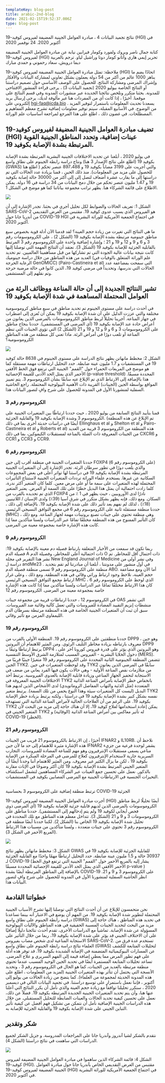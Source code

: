 ```yaml
---
templateKey: blog-post
title: arabic-2nd-blog
date: 2021-02-15T19:52:37.006Z
type: blog-post
---
```

نتائج تجميد البيانات 4 ، مبادرة العوامل الجينية المضيفة لفيروس كوفيد-19 (HGI) في أكتوبر 2020.
24 نوفمبر 2020

كتابة جمال ناصر وبروك ولفورد وكومار فيرابين نيابة عن مبادرة العوامل الجينية المضيفة لفيروس كوفيد-19 (HGI)
تحرير إيمي هاري وأتانو كومار دوتا وراشيل لياو.
 ترجم بالعربية ديما درويش، سعاد رحموني و حمدي مبارك

ملاحظة: تمثل مبادرة العوامل الجينية المضيفة لفيروس كوفيد-19  (HGI) اتحادًا يضم ما يناهز 1000 عالم من أكثر من 54 دولة يعملون بشكل تعاوني لمشاركة البيانات والأفكار وإشراك المرضى ومشاركة النتائج. للحصول على الوصف الأساسي حول تصميم دراستنا أو النتائج الخاصة بيوليو 2020 (تجميد البيانات 3) ، يرجى قراءة المنشور الافتتاحي للمدونة. بحثنا متكرر ونلخص نتائجنا الجديدة عبر منشورات المدونة وفي قسم النتائج على موقعنا. أخيرًا ، إذا كانت أي من المفردات هنا غير مألوفة لديك، يرجى إرسال بريد إلكتروني  على hgi-faq@icda.bio . يسعدنا تحديث المعلومات باستمرار لتوفير المزيد من الوضوح. في الأسابيع المقبلة، سيتم توفير معلومات إضافية تشرح معظم المفاهيم و المصطلحات. في غضون ذلك ، اطلع على هذا المرجع لمراجعة أساسيات علم الوراثة.

## تضيف مبادرة العوامل الجينية المضيفة لفيروس كوفيد-19  (HGI) عينات إضافية، وتحدد المناطق الجينية القوية المرتبطة بشدة الإصابة بكوفيد 19.

في يوليو 2020 ، أبلغنا عن تحديد الاختلافات الجينية البشرية المرتبطة بشدة الإصابة بكوفيد 19 (اطلع على نتائج الإصدار 3 هنا) ونتاج دراسة رابطة الجينوم على نطاق واسع (GWAS) والتي أجريت على 3199 مصاباً بكوفيد 19 و 897،488 عنصر تحكم ( اطلع هنا للحصول على مزيد من المعلومات). منذ ذلك الحين ، قمنا بزيادة عدد الحالات التي تم دراستها إلى ما يقارب عشرة أضعاف لتصل إلى إلى أكثر من 30000 حالة إصابة بكوفيد 19 و 1.47 مليون عنصر تحكم من خلال دمج البيانات من 34 دراسة في 16 دولة. يمكن الاطلاع على قائمة الشركاء هنا. يظهر تراتب مجموعة بياناتنا كما هو موضح في الشكل 1.

![](/img/screen-shot-2021-02-15-at-3.01.06-pm.png)

الشكل 1: تعريف الحالات والضوابط لكل تحليل أجري في بحثنا. تجدر الإشارة إلى أن SARS-CoV-2 هو الفيروس الذي يسبب عدوى كوفيد 19. مقتبس من العرض التقديمي من أندريا جانا حول COVID-19 HGI في اجتماع الجمعية الأمريكية للوراثة البشرية في أكتوبر 2020.

ما هي النتائج التي تغيرت من زيادة حجم العينة؟ لقد قدمنا ​​الآن أدلة قوية بخصوص سبع مناطق جينومية مرتبطة بشدة الإصابة بكوفيد 19 (الشكل 2) ، على الكروموسومات رقم  3 و 6 و 9 و 12 و 19 و 21 ؛ وإشارة إضافية واحدة على الكروموسوم رقم 3 المرتبط بالقابلية الجزئية للإصابة بكوفيد 19 (الشكل 3). نعتقد أن النتائج المهمة التي توصلنا إليها كانت نتيجة بيانات عالية الجودة التي تم تشاركها من قبل مساهمينا العالميين. تم تحديد العديد من هذه المناطق من خلال دراسة جينوميك (علم الوراثة المتعلق بالوفيات في الرعاية الحرجة  GenOMICC) (Pairo-Castineira et al) التي سمحت بمضاعفة عدد الحالات التي ندرسها، وتحديداً في مرضى كوفيد 19، الذين كانوا في حالة مرضية حرجة وتم نقلهم إلى المستشفى.

## تشير النتائج الجديدة إلى أن حالة المناعة ووظائف الرئة من العوامل المحتملة المساهمة في شدة الإصابة بكوفيد 19

في أحدث دراسة على مستوى الجينوم تم تحديد مناطق في سبع مناطق كروموسومية مختلفة والتي عززت الدليل على أن شدة الإصابة بكوفيد 19 يمكن أن تُعزى إلى اضطراب في جهاز المناعة. أجرينا تحليلاً لربط مناطق الكروموسومات بالمرضى الذين يعانون من أعراض حادة عند الإصابة بكوفيد 19 (أي المرضى في المستشفى). حددنا بنجاح مناطق على الكروموسومات 3 و 6 و 9 و 12 و 19 و 21 (الشكل 2) التي تؤوي الجينات التي تنظم المناعة أو تلعب دورًا في أمراض الرئة. ماذا تعني كل منطقة من هذه المناطق الكروموسومية؟

![](/img/screen-shot-2021-02-15-at-3.01.12-pm.png)

الشكل 2: مخطط مانهاتن يظهر نتائج الدراسة على مستوى الجينوم في 8638 حالة كوفيد 19 في المستشفيات و 1.7 مليون عينة ضابطة. حدد التحليل ارتباطات مهمة مستقلة كما هو موضح في المربعات الحمراء حول "القمم" الجينية التي ترتفع فوق الخط الأفقي الأحمر الذي يمثل الحد الأدنى للقيمة الإحصائية (p-value threshold) المحددة مسبقًا. هذا بالإضافة إلى الارتباط الذي تم الإبلاغ عنه سابقًا بشأن الكروموسوم 3. يتم تمييز المواقع بواسطة الجين (الجينات) القريبة ذات الأهمية البيولوجية المحتملة. راجع الحاشية السفلية لمنشورنا الأول في المدونة للحصول على شرح وافٍ لتصور البيانات هذا.

### الكروموسوم رقم 3

قمنا بتأييد النتائج السابقة من يوليو 2020 ، حيث حددنا ارتباطًا بين المتغيرات الجينية على الكروموسوم 3 وشدة الإصابة بكوفيد 19 والقابلية الجزئية. (تم الإبلاغ عن هذه المنطقة أيضًا في دراسات حديثة أخرى بما في ذلك Ellinghaus et al و Shelton et al و Pairo-Castineira et al و Roberts et al) هذه المنطقة من الكروموسوم 3 قريبة من العديد من الجينات المعروفة ذات الصلة بالمناعة لمستقبلات الكيموكين، بما في ذلك CXCR6 و CCR1 و CCR3 و CCR9.

### الكروموسوم رقم 6

حددنا المتغيرات الجينية في منطقة أقرب إلى جين FOXP4 (على الكروموسوم رقم 6) والذي يلعب دورًا في تطور سرطان الرئة. تجدر الإشارة إلى أن المتغيرات الجينية المرتبطة بشدة الإصابة بكوفيد 19 في دراستنا لها تواتر أعلى في بعض المجموعات السكانية عن غيرها. يستخدم علماء الوراثة ترددات المتغيرات الجينية لاستنتاج التأثيرات المحتملة لهذه المتغيرات على سمة ما أو على مرض معين. كلما كان المتغير أكثر ندرة، كلما زادت احتمالية أن يمثل هذا البديل خطرًا على تلك السمة أو المرض. يعتبر المتغير الذي تم تحديده بالقرب من FOXP4 نادرًا لدى الأوروبيين ، حيث يظهر في 1 ٪ من السكان. ومع ذلك، فإنه يظهر بشكل متكرر في شرق آسيا (39٪) ولدى الإسبان / اللاتينيين (18٪) ، لذلك لم نفهم بعد تأثير ذلك على شدة الإصابة بكوفيد 19.
بالإضافة إلى ذلك ، حددنا منطقة مستقلة ثانية على الكروموسوم رقم 6 في مجمع التوافق النسيجي الرئيسي (MHC) ، وهي منطقة تحتوي على جينات تصنع بروتينات مهمة لجهاز المناعة. ومع ذلك كان التأثير الممنوح من هذه المنطقة مختلفًا تمامًا عبر الدراسات ولسنا متأكدين مما إذا كانت هذه الإشارة خاصة بمجموعة معينة من المرضى.

### الكروموسوم رقم 9

ربما تكون قد سمعت من الأخبار المتعلقة بارتباط فصيلة دم معينة بالإصابة بكوفيد 19: فصيلة الدم A ذات احتمالية أعلى للمخاطر، وفصيلة الدم O ذات احتمال أقل للمخاطر. تم نشر هذا التقرير في مجلة New England Journal of Medicine وفي نشر أولي من دراسة ل andMe23 . في أول منشور على مدونتنا ، أبلغنا أن مبادرتنا لم تقم بتحديد منطقة على الكروموسوم رقم 9 تسمى منطقة فصيلة الدم ABO. أما الآن ومع مضاعفة حجم العينة، نلاحظ وجود ارتباط وراثي وقائي في هذه المنطقة. ومع ذلك ، وعلى غرار ارتباط مجمع التوافق النسيجي الرئيسي MHC الذي لوحظ على الكروموسوم رقم 6 ، كان هذا الارتباط مختلفًا تمامًا عبر الدراسات ولسنا متأكدين مما إذا كانت هذه الإشارة خاصة بمجموعة معينة من المرضى.
الكروموسوم رقم 12

في الكروموسوم 12 ، حددنا ارتباطات قريبة من مجموعة جينات OAS التي تشفر منشطات إنزيم التقييد المضادة للفيروسات والتي تعمل كآلية وقائية ضد الفيروسات. سبق أن ثبت أن المتغيرات الجينية الخاصة في هذه المنطقة مرتبطة بسرطان الدم الليمفاوي المزمن مع تأثير وقائي.

### الكروموسوم رقم 19

حددنا منطقتين على الكروموسوم رقم 19. المنطقة الأولى بالقرب من DPP9 ، وهو جين معروف بارتباطه بزيادة مخاطر التليف الرئوي. ومن المثير للاهتمام أن البروتين DPP9 يرتبط ارتباطًا وثيقًا بـ DPP4 ، وهو البروتين الذي يؤثر على قدرة فيروس كورونا آخر على دخول الخلايا البشرية - الفيروس المسبب لمتلازمة الشرق الأوسط التنفسية (MERS).
تتضمن المنطقة الجينومية الثانية المحددة على الكروموسوم رقم 19 متغيرًا جينيًا قريبًا من الجين TYK2. وقد لوحظت المتغيرات في جين TYK2 سابقًا في المرضى الذين يعانون من متلازمات نقص المناعة الأولية - وهي حالات يكون فيها الفرد يعاني من ضعف في الاستجابة لتحفيز الجهاز المناعي وزيادة قابلية الإصابة بالعدوى الفيروسية.
يرتبط أحد الاختلافات الجينية المعروفة في TYK2 بانخفاض خطر الإصابة بأمراض المناعة الذاتية المتعددة (مثل الذئبة والتهاب المفاصل الروماتويدي) لدى الأشخاص الذين لديهم هذا البديل (ليست كل المتغيرات سيئة وهذا النوع يحمي من تلك السمة). يرتبط متغير TYK2 نفسه بشكل كبير بشدة الإصابة بكوفيد 19 في دراستنا ، ولكنه يرتبط بزيادة خطر الإصابة بكوفيد 19. على الرغم من أن العلاجات الحالية لأمراض المناعة الذاتية التي تستهدف TYK2 يمكن إعادة استخدامها لعلاج كوفيد 19، إلا أن هناك حاجة إلى مزيد من البحث لأن المتغير الجيني في TYK2 له تأثير معاكس بين أمراض المناعة الذاتية (الوقائية) و COVID-19 (الخطر).

### الكروموسوم رقم 21

أخيرًا ، إن الارتباط بالكروموسوم 21 قريب من الجينات IFNAR2 و IL10RB. نلاحظ أن هذه الإشارة مثيرة للاهتمام إلى حد ما لأن جين IFNAR2 يشفر لوحدة فرعية من جزيء مناعي يسمى مستقبلات الإنترفيرون وهو مهم للمناعة المضادة للفيروسات. التجارب السريرية جارية لاستخدام الإنترفيرون كعلاج للمرضى في المرحلة المبكرة من الإصابة بكوفيد 19 ، لكن ما يزال الكثير غير معروف. ومن المثير للاهتمام أننا وجدنا أيضًا أن المتغير الجيني المرتبط بشدة الإصابة بكوفيد 19 كان أكثر وضوحًا في الإناث مقارنة بالذكور. نعمل على تحسين جمع العينات عبر الشركاء المساهمين لتشمل استكشاف التحيزات الجنسية في الارتباطات الجينية مع المرضى المصابين بكوفيد في المستشفيات.

## 
ترتبط منطقة إضافية على الكروموسوم 3 بحساسية COVID-19 الجزئية


أجرت مبادرة العوامل الجينية المضيفة لفيروس كوفيد-19 (HGI)  أيضًا تحليلًا لربط مناطق الكروموسومات بالمرضى الذين لديهم قابلية جزئية للإصابة بكوفيد 19 (أي المرضى ذوي فحص أيجابي لكوفيد 19  ولم يتم إدخالهم إلى المستشفى). حددنا مناطق على الكروموسومات 3 و 9 و 21 (الشكل 3). تتداخل معظم هذه المناطق مع تلك المحددة في تحليل شدة الإصابة بكوفيد 19 الخاص بنا (الشكل 2). لكننا حددنا أيضًا منطقة في الكروموسوم رقم 3 تحتوي على جينات متعددة ، ولسنا متأكدين من مسببات هذا الارتباط (المربع الأحمر في الشكل 3).

![](/img/screen-shot-2021-02-15-at-3.01.19-pm.png)

الشكل 3: مخطط مانهاتن يظهر نتائج GWAS للقابلية الجزئية للإصابة بكوفيد 19 في 30937 حالة و 1.5 مليون عينة ضابطة. حدد التحليل ارتباطًا مهمًا واحدًا مع القابلية الجزئية لـ COVID-19 (يشار إليه بالمربع الأحمر حول "القمم" الجينية التي ترتفع فوق الخط الأحمر الأفقي الذي يمثل الحد الأدنى للقيمة الإحصائية المحددة مسبقًا p-value ) بالإضافة إلى المناطق المرتبطة أيضًا بشدة COVID-19 على الكروموسوم 3 و 9 و 21. انظر الحاشية السفلية لمنشورنا الأول في المدونة للحصول على شرح وافٍ لتصور البيانات هذا.

## خطواتنا القادمة

نحن متحمسون للإبلاغ عن أن أحدث النتائج التي توصلنا إليها تشرح الأسباب الجينية المحتملة لتطوير  شدة الإصابة بكوفيد 19. من المهم أن يوضع في الاعتبار أنه بينما تساعدنا دراسة رابطة الجينوم على نطاق واسع (GWAS) في تحديد هذه المناطق ، هناك حاجة إلى مزيد من البحث لتحديد الجينات المسببة الحقيقية في هذه المناطق والآليات البيولوجية المسؤولة عن شدة الإصابة.
تماشياً مع الدراسات الأخرى، تقدم أحدث نتائجنا دليلًا إضافيًا على أن الاختلاف الجيني قد يؤثر على شدة الإصابة بكوفيد 19، ربما من خلال التأثير على الاستجابة المناعية لدى شخص مصاب بفيروس SARS-CoV-2. تستخدم عدة فرق من العلماء نتائج دراسة رابطة الجينوم على نطاق واسع (GWAS) لتحليلات المتابعة للكشف عن المسارات البيوكيميائية المتضمنة في الإصابة الشديدة بكوفيد 19. قد توفر هذه أدلة على فهم تطور المرض مما يعطي إضافة قيمة إلى الفهم السريري و علاج المرضى. تساعد تحليلات المتابعة المستمرة أيضًا في تحديد الجين الوحيد المسبب عندما تحتوي منطقة مرتبطة بالعديد من الجينات، كما هو الحال في الكروموسوم رقم 3 ، وتحديد الأنسجة التي يحتمل أن تتأثر بهذه المتغيرات الجينية (لمزيد من المعلومات ، اطلع على هذه المدونة الحديثة لمجموعة من العلماء).
كما يتضح من زيادة الحالات من يوليو إلى أكتوبر ، فإننا نعمل باستمرار على توسيع دراستنا. في تجميد البيانات التالي في ديسمبر 2020 ، سنكرر تحليلنا توافقاً مع زيادة حجم العينة والذي نأمل أن يكرر النتائج التي أعلنا عنها هنا، وأن يتم تحديد المتغيرات الجينية الجديدة المرتبطة بكوفيد 19. فضلاً عن ذلك، نعمل على تحسين كيفية تحديد الحالات والعينات الضابطة للتحليل المستقبلي. من خلال هذه الدراسات الجينية الإضافية نأمل أن نتمكن من تشكيل فهم أفضل عن كيفية تأثير التباين الجيني على شدة الإصابة بكوفيد 19 والقابلية الجزئية للإصابة به.

## شكر وتقدير


نتقدم بالشكر لشيا آندروز وآندريا جانا على المراجعات المدروسة. و جزيل الشكر لجميع الدراسات التي ساهمت في نتائج دراستنا (الشكل 4).

![](/img/screen-shot-2021-02-15-at-3.01.25-pm.png)

الشكل 4: قائمة الشركاء الذين ساهموا في مبادرة العوامل الجينية المضيفة لفيروس كوفيد-19 (HGI). مقتبس من العرض التقديمي الخاص بآندريا جانا حول مبادرة العوامل 
الجينية المضيفة لفيروس كوفيد-19 (HGI) في اجتماع الجمعية الأمريكية للوراثة البشرية في
أكتوبر 2020.